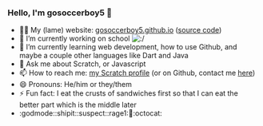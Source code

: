 ### Hello, I'm gosoccerboy5 👋

- 👨‍💻 My (lame) website: [gosoccerboy5.github.io](//gosoccerboy5.github.io) ([source code](//github.com/gosoccerboy5/gosocceerboy5.github.io))
- 🔭 I’m currently working on school ![:/](https://cdn.scratch.mit.edu/scratchr2/static/__1a8976279f2d9f27ed40e35c366f851b__/djangobb_forum/img/smilies/hmm.png) 
- 🌱 I’m currently learning web development, how to use Github, and maybe a couple other languages like Dart and Java
- 💬 Ask me about Scratch, or Javascript
- 📫 How to reach me: [my Scratch profile](https://scratch.mit.edu/users/gosoccerboy5) (or on Github, contact me [here](https://github.com/gosoccerboy5/gosoccerboy5/discussions))
- 😄 Pronouns: He/him or they/them
- ⚡ Fun fact: I eat the crusts of sandwiches first so that I can eat the better part which is the middle later
- :godmode::shipit::suspect::rage1::poop::octocat:
